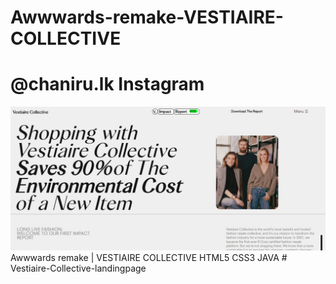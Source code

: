 # Awwwards-remake-VESTIAIRE-COLLECTIVE
# @chaniru.lk Instagram
![Scrrenshot](./img/screenshot.png)
Awwwards remake | VESTIAIRE COLLECTIVE HTML5 CSS3 JAVA 
#   V e s t i a i r e - C o l l e c t i v e - l a n d i n g p a g e 
 
 